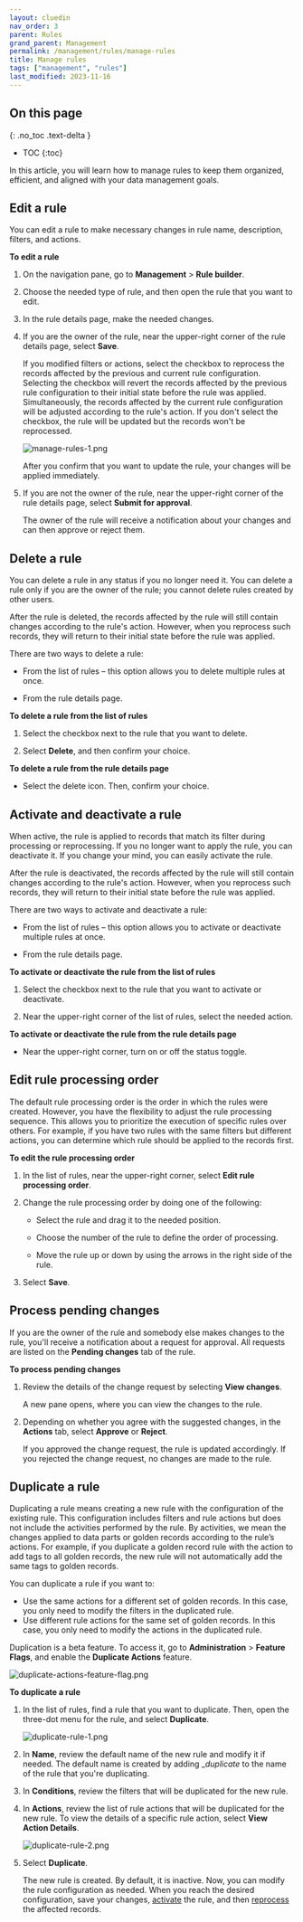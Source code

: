 ```yaml
---
layout: cluedin
nav_order: 3
parent: Rules
grand_parent: Management
permalink: /management/rules/manage-rules
title: Manage rules
tags: ["management", "rules"]
last_modified: 2023-11-16
---
```

## On this page
{: .no_toc .text-delta }
- TOC
{:toc}

In this article, you will learn how to manage rules to keep them organized, efficient, and aligned with your data management goals.

## Edit a rule

You can edit a rule to make necessary changes in rule name, description, filters, and actions.

**To edit a rule**

1. On the navigation pane, go to **Management** > **Rule builder**.

1. Choose the needed type of rule, and then open the rule that you want to edit.

1. In the rule details page, make the needed changes.

1. If you are the owner of the rule, near the upper-right corner of the rule details page, select **Save**.

    If you modified filters or actions, select the checkbox to reprocess the records affected by the previous and current rule configuration. Selecting the checkbox will revert the records affected by the previous rule configuration to their initial state before the rule was applied. Simultaneously, the records affected by the current rule configuration will be adjusted according to the rule's action. If you don't select the checkbox, the rule will be updated but the records won't be reprocessed.
    
    ![manage-rules-1.png](../../assets/images/management/rules/manage-rules-1.png)
    
    After you confirm that you want to update the rule, your changes will be applied immediately.

1. If you are not the owner of the rule, near the upper-right corner of the rule details page, select **Submit for approval**.

    The owner of the rule will receive a notification about your changes and can then approve or reject them.

## Delete a rule

You can delete a rule in any status if you no longer need it. You can delete a rule only if you are the owner of the rule; you cannot delete rules created by other users.

After the rule is deleted, the records affected by the rule will still contain changes according to the rule's action. However, when you reprocess such records, they will return to their initial state before the rule was applied.

There are two ways to delete a rule:

- From the list of rules – this option allows you to delete multiple rules at once.

- From the rule details page.

**To delete a rule from the list of rules**

1. Select the checkbox next to the rule that you want to delete.

1. Select **Delete**, and then confirm your choice.

**To delete a rule from the rule details page**

- Select the delete icon. Then, confirm your choice.

## Activate and deactivate a rule

When active, the rule is applied to records that match its filter during processing or reprocessing. If you no longer want to apply the rule, you can deactivate it. If you change your mind, you can easily activate the rule.

After the rule is deactivated, the records affected by the rule will still contain changes according to the rule's action. However, when you reprocess such records, they will return to their initial state before the rule was applied.

There are two ways to activate and deactivate a rule:

- From the list of rules – this option allows you to activate or deactivate multiple rules at once.

- From the rule details page.

**To activate or deactivate the rule from the list of rules**

1. Select the checkbox next to the rule that you want to activate or deactivate.

1. Near the upper-right corner of the list of rules, select the needed action.

**To activate or deactivate the rule from the rule details page**

- Near the upper-right corner, turn on or off the status toggle.

## Edit rule processing order

The default rule processing order is the order in which the rules were created. However, you have the flexibility to adjust the rule processing sequence. This allows you to prioritize the execution of specific rules over others. For example, if you have two rules with the same filters but different actions, you can determine which rule should be applied to the records first.

**To edit the rule processing order**

1. In the list of rules, near the upper-right corner, select **Edit rule processing order**.

1. Change the rule processing order by doing one of the following:

    - Select the rule and drag it to the needed position.

    - Choose the number of the rule to define the order of processing.

    - Move the rule up or down by using the arrows in the right side of the rule.

1. Select **Save**.

## Process pending changes

If you are the owner of the rule and somebody else makes changes to the rule, you'll receive a notification about a request for approval. All requests are listed on the **Pending changes** tab of the rule.

**To process pending changes**

1. Review the details of the change request by selecting **View changes**.

    A new pane opens, where you can view the changes to the rule.

1. Depending on whether you agree with the suggested changes, in the **Actions** tab, select **Approve** or **Reject**.

    If you approved the change request, the rule is updated accordingly. If you rejected the change request, no changes are made to the rule.

## Duplicate a rule

Duplicating a rule means creating a new rule with the configuration of the existing rule. This configuration includes filters and rule actions but does not include the activities performed by the rule. By activities, we mean the changes applied to data parts or golden records according to the rule’s actions. For example, if you duplicate a golden record rule with the action to add tags to all golden records, the new rule will not automatically add the same tags to golden records.

You can duplicate a rule if you want to:

- Use the same actions for a different set of golden records. In this case, you only need to modify the filters in the duplicated rule.
- Use different rule actions for the same set of golden records. In this case, you only need to modify the actions in the duplicated rule.

Duplication is a beta feature. To access it, go to **Administration** > **Feature Flags**, and enable the **Duplicate Actions** feature.

![duplicate-actions-feature-flag.png](../../assets/images/shared/duplicate-actions-feature-flag.png)

**To duplicate a rule**

1. In the list of rules, find a rule that you want to duplicate. Then, open the three-dot menu for the rule, and select **Duplicate**.

    ![duplicate-rule-1.png](../../assets/images/management/rules/duplicate-rule-1.png)

1. In **Name**, review the default name of the new rule and modify it if needed. The default name is created by adding __duplicate_ to the name of the rule that you're duplicating.

1. In **Conditions**, review the filters that will be duplicated for the new rule.

1. In **Actions**, review the list of rule actions that will be duplicated for the new rule. To view the details of a specific rule action, select **View Action Details**.

    ![duplicate-rule-2.png](../../assets/images/management/rules/duplicate-rule-2.png)

1. Select **Duplicate**.

    The new rule is created. By default, it is inactive. Now, you can modify the rule configuration as needed. When you reach the desired configuration, save your changes, [activate](/management/rules/manage-rules#activate-and-deactivate-a-rule) the rule, and then [reprocess](/management/rules/create-rule#apply-a-rule-to-all-records) the affected records.
